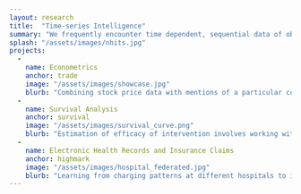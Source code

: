 ```yaml
---
layout: research
title:  "Time-series Intelligence"
summary: "We frequently encounter time dependent, sequential data of observations prior to an event of interest. The structure of this data can vary wildly, from structured but haphazardly sampled observations, high frequency, multivariate sensor data, or video data. We are interested in using this data to predict future events, detect anomalies, quantify risks, and explain anomalies."
splash: "/assets/images/nhits.jpg"
projects:
  - 
    name: Econometrics
    anchor: trade
    image: "/assets/images/showcase.jpg"
    blurb: "Combining stock price data with mentions of a particular company to determine whether company owners or investors are engaged in fradulent activity. Forcasting pricing and emerging trends."
  -
    name: Survival Analysis
    anchor: survival
    image: "/assets/images/survival_curve.png"
    blurb: "Estimation of efficacy of intervention involves working with continuous time-to-event outcomes, such as time-to-failure. Discovery of what groups are most responsive to which actions may be difficult to ascertain due to censoring.  This application area targets health of complex systems, whether they be critical equipment, or humans."
  -
    name: Electronic Health Records and Insurance Claims
    anchor: highmark
    image: "/assets/images/hospital_federated.jpg"
    blurb: "Learning from charging patterns at different hospitals to identify anomalous, fradulent activity. Identifying changes in treatments over time as well as emergent trends such as outbreaks of new diseases."
---
```





<!-- Notes

-->

  
